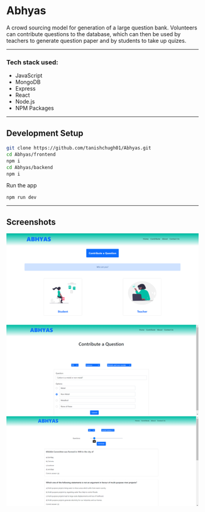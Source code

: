 # Abhyas

A crowd sourcing model for generation of a large question bank. Volunteers can contribute questions to the database, which can then be used by teachers to generate question paper and by students to take up quizes.

---

### Tech stack used:
* JavaScript
* MongoDB
* Express
* React
* Node.js
* NPM Packages
---

## Development Setup

```sh
git clone https://github.com/tanishchugh01/Abhyas.git
cd Abhyas/frontend
npm i
cd Abhyas/backend
npm i
```

Run the app

```
npm run dev
```

---
## Screenshots

![home](screenshots/home.png)
![contribute](screenshots/contribute.png)
![generate paper](screenshots/generatePaper.png)
